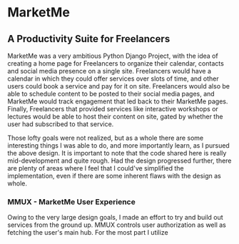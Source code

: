 # MarketMe
## A Productivity Suite for Freelancers

MarketMe was a very ambitious Python Django Project, with the idea of creating a home page for Freelancers
to organize their calendar, contacts and social media presence on a single site.  Freelancers would have a calendar
in which they could offer services over slots of time, and other users could book a service and pay for it on site.
Freelancers would also be able to schedule content to be posted to their social media pages, and MarketMe would
track engagement that led back to their MarketMe pages.  Finally, Freelancers that provided services like interactive
workshops or lectures would be able to host their content on site, gated by whether the user had subscribed to that service.

Those lofty goals were not realized, but as a whole there are some interesting things I was able to do, and more importantly
learn, as I pursued the above design.  It is important to note that the code shared here is really mid-development and quite
rough.  Had the design progressed further, there are plenty of areas where I feel that I could've simplified the implementation, 
even if there are some inherent flaws with the design as whole.  

### MMUX - MarketMe User Experience
Owing to the very large design goals, I made an effort to try and build out services from the ground up.  MMUX controls user 
authorization as well as fetching the user's main hub.  For the most part I utilize 
